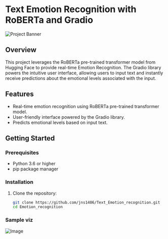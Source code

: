 # Text Emotion Recognition with RoBERTa and Gradio

![Project Banner](https://miro.medium.com/v2/resize:fit:1400/1*XwdQpuAjVGauCTY6dQQK7w.png)

## Overview

This project leverages the RoBERTa pre-trained transformer model from Hugging Face to provide real-time Emotion Recognition. The Gradio library powers the intuitive user interface, allowing users to input text and instantly receive predictions about the emotional levels associated with the input.

## Features

- Real-time emotion recognition using RoBERTa pre-trained transformer model.
- User-friendly interface powered by the Gradio library.
- Predicts emotional levels based on input text.

## Getting Started

### Prerequisites

- Python 3.6 or higher
- pip package manager

### Installation

1. Clone the repository:

   ```bash
   git clone https://github.com/jns1406/Text_Emotion_recognition.git
   cd Emotion_recognition

   ```
### Sample viz

![Image]()

